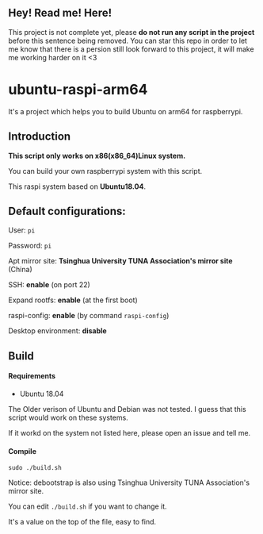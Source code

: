 Hey! Read me! Here!
---
This project is not complete yet, please **do not run any script in the project** before this sentence being removed.
You can star this repo in order to let me know that there is a persion still look forward to this project, it will make me working harder on it <3

# ubuntu-raspi-arm64
It's a project which helps you to build Ubuntu on arm64 for raspberrypi.

Introduction
---

**This script only works on x86(x86_64)Linux system.** 

You can build your own raspberrypi system with this script.

This raspi system based on **Ubuntu18.04**.

Default configurations:
---

User: `pi`

Password: `pi`

Apt mirror site: **Tsinghua University TUNA Association's mirror site** (China)

SSH: **enable** (on port 22)

Expand rootfs: **enable** (at the first boot)

raspi-config: **enable** (by command `raspi-config`)

Desktop environment: **disable** 

Build 
---
#### Requirements
+ Ubuntu 18.04

The Older verison of Ubuntu and Debian was not tested. I guess that this script would work on these systems.

If it workd on the system not listed here, please open an issue and tell me.

#### Compile
`sudo ./build.sh`

Notice: debootstrap is also using Tsinghua University TUNA Association's mirror site. 

You can edit `./build.sh` if you want to change it.

It's a value on the top of the file, easy to find.
